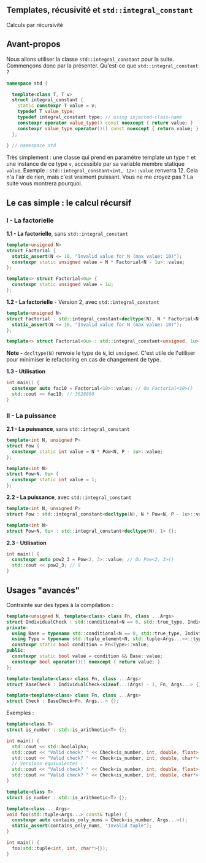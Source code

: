 ## Templates, récusivité et `std::integral_constant`
Calculs par récursivité

## Avant-propos
Nous allons utiliser la classe `std::integral_constant` pour la suite. Commençons donc par la présenter.
Qu'est-ce que `std::integral_constant` ?
```cpp
namespace std {

  template<class T, T v>
  struct integral_constant {
    static constexpr T value = v;
    typedef T value_type;
    typedef integral_constant type; // using injected-class-name
    constexpr operator value_type() const noexcept { return value; }
    constexpr value_type operator()() const noexcept { return value; } //since c++14
  };
  
} // namespace std
```
Très simplement : une classe qui prend en paramètre template un type `T` et une instance de ce type `v`, accessible par sa variable membre statique `value`.
Exemple : `std::integral_constant<int, 12>::value` renverra 12. Cela n'a l'air de rien, mais c'est vraiment puissant. Vous ne me croyez pas ? La suite vous montrera pourquoi.

## Le cas simple : le calcul récursif
### I - La factorielle
**1.1 - La factorielle**, sans `std::integral_constant`
```cpp
template<unsigned N>
struct Factorial {
  static_assert(N <= 10, "Invalid value for N (max value: 10)");
  constexpr static unsigned value = N * Factorial<N - 1u>::value;
};

template<> struct Factorial<0u> {
  constexpr static unsigned value = 1u;
};
```

**1.2 - La factorielle** - Version 2, avec `std::integral_constant`
```cpp
template<unsigned N>
struct Factorial : std::integral_constant<decltype(N), N * Factorial<N - 1u>::value> {
  static_assert(N <= 10, "Invalid value for N (max value: 10)");
};

template<> struct Factorial<0u> : std::integral_constant<unsigned, 1u> {};
```
**Note -** `decltype(N)` renvoie le type de `N`, ici `unsigned`. C'est utile de l'utiliser pour minimiser le refactoring en cas de changement de type.

**1.3 - Utilisation**
```cpp
int main() {
  constexpr auto fac10 = Factorial<10>::value; // Ou Factorial<10>()
  std::cout << fac10; // 3628800
}
```

### II - La puissance
**2.1 - La puissance**, sans `std::integral_constant`
```cpp
template<int N, unsigned P>
struct Pow {
  constexpr static int value = N * Pow<N, P - 1u>::value;
};

template<int N>
struct Pow<N, 0u> {
  constexpr static int value = 1;
};
```

**2.2 - La puissance**, avec `std::integral_constant`
```cpp
template<int N, unsigned P>
struct Pow : std::integral_constant<decltype(N), N * Pow<N, P - 1u>::value> {};

template<int N>
struct Pow<N, 0u> : std::integral_constant<decltype(N), 1> {};
```

**2.3 - Utilisation**
```cpp
int main() {
  constexpr auto pow2_3 = Pow<2, 3>::value; // Ou Pow<2, 3>()
  std::cout << pow2_3; // 8
}
```

## Usages "avancés"
Contrainte sur des types à la compilation :
```cpp
template<unsigned N, template<class> class Fn, class ...Args>
struct IndividualCheck : std::conditional<N == 0, std::true_type, IndividualCheck<N-1, Fn, Args...>>::type {
private:
  using Base = typename std::conditional<N == 0, std::true_type, IndividualCheck<N-1, Fn, Args...>>::type;
  using Type = typename std::tuple_element<N, std::tuple<Args...>>::type;
  constexpr static bool condition = Fn<Type>::value;
public:
  constexpr static bool value = condition && Base::value;
  constexpr bool operator()() noexcept { return value; }
};

template<template<class> class Fn, class ...Args>
struct BaseCheck : IndividualCheck<sizeof...(Args) - 1, Fn, Args...> {};

template<template<class> class Fn, class ...Args>
struct Check : BaseCheck<Fn, Args...> {};
```

Exemples :
```cpp
template<class T>
struct is_number : std::is_arithmetic<T> {};

int main() {
  std::cout << std::boolalpha;
  std::cout << "Valid check? " << Check<is_number, int, double, float>::value << std::endl; // true
  std::cout << "Valid check? " << Check<is_number, int, double, char*>::value << std::endl; // false
  // Versions équivalentes :
  std::cout << "Valid check? " << Check<is_number, int, double, float>() << std::endl; // true
  std::cout << "Valid check? " << Check<is_number, int, double, char*>() << std::endl; // false
}
```

```cpp
template<class T>
struct is_number : std::is_arithmetic<T> {};

template<class ...Args>
void foo(std::tuple<Args...> const& tuple) {
  constexpr auto contains_only_nums = Check<is_number, Args...>();
  static_assert(contains_only_nums, "Invalid tuple");
}

int main() {
  foo(std::tuple<int, int, char*>{});
}
```
